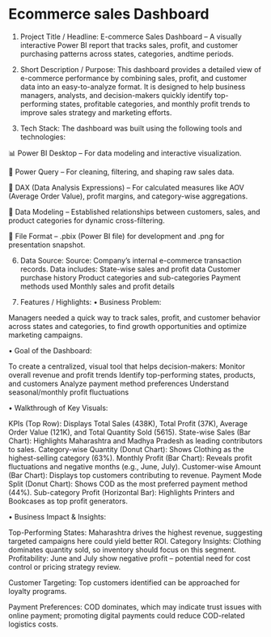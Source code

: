 # Ecommerce sales Dashboard

1. Project Title / Headline:
 E-commerce Sales Dashboard – A visually interactive Power BI report that tracks sales, profit, and customer purchasing patterns across states, categories, andtime periods.

3. Short Description / Purpose:
 This dashboard provides a detailed view of e-commerce performance by combining sales, profit, and customer data into an easy-to-analyze format. It is designed to  help business managers, analysts, and decision-makers quickly identify top-performing states, profitable categories, and monthly profit trends to improve sales  strategy and marketing efforts.

4. Tech Stack:
 The dashboard was built using the following tools and technologies:

📊 Power BI Desktop – For data modeling and interactive visualization.

📂 Power Query – For cleaning, filtering, and shaping raw sales data.

🧠 DAX (Data Analysis Expressions) – For calculated measures like AOV (Average Order Value), profit margins, and category-wise aggregations.

📝 Data Modeling – Established relationships between customers, sales, and product categories for dynamic cross-filtering.

📁 File Format – .pbix (Power BI file) for development and .png for presentation snapshot.

6. Data Source:
 Source: Company’s internal e-commerce transaction records.
 Data includes:
 State-wise sales and profit data
 Customer purchase history
 Product categories and sub-categories
 Payment methods used
 Monthly sales and profit details

7. Features / Highlights:
 • Business Problem:

 Managers needed a quick way to track sales, profit, and customer behavior across states and categories, to find growth opportunities and optimize marketing  campaigns.

• Goal of the Dashboard:

 To create a centralized, visual tool that helps decision-makers:
 Monitor overall revenue and profit trends
 Identify top-performing states, products, and customers
 Analyze payment method preferences
 Understand seasonal/monthly profit fluctuations

• Walkthrough of Key Visuals:

 KPIs (Top Row): Displays Total Sales (438K), Total Profit (37K), Average Order Value (121K), and Total Quantity Sold (5615).
 State-wise Sales (Bar Chart): Highlights Maharashtra and Madhya Pradesh as leading contributors to sales.
 Category-wise Quantity (Donut Chart): Shows Clothing as the highest-selling category (63%).
 Monthly Profit (Bar Chart): Reveals profit fluctuations and negative months (e.g., June, July).
 Customer-wise Amount (Bar Chart): Displays top customers contributing to revenue.
 Payment Mode Split (Donut Chart): Shows COD as the most preferred payment method (44%).
 Sub-category Profit (Horizontal Bar): Highlights Printers and Bookcases as top profit generators.

• Business Impact & Insights:

 Top-Performing States: Maharashtra drives the highest revenue, suggesting targeted campaigns here could yield better ROI.
Category Insights: Clothing dominates quantity sold, so inventory should focus on this segment.
Profitability: June and July show negative profit – potential need for cost control or pricing strategy review.

Customer Targeting: Top customers identified can be approached for loyalty programs.

Payment Preferences: COD dominates, which may indicate trust issues with online payment; promoting digital payments could reduce COD-related logistics costs.
